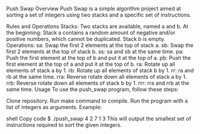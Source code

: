 Push Swap
Overview
Push Swap is a simple algorithm project aimed at sorting a set of integers using two stacks and a specific set of instructions.

Rules and Operations
Stacks:
Two stacks are available, named a and b.
At the beginning:
Stack a contains a random amount of negative and/or positive numbers, which cannot be duplicated.
Stack b is empty.
Operations:
sa: Swap the first 2 elements at the top of stack a.
sb: Swap the first 2 elements at the top of stack b.
ss: sa and sb at the same time.
pa: Push the first element at the top of b and put it at the top of a.
pb: Push the first element at the top of a and put it at the top of b.
ra: Rotate up all elements of stack a by 1.
rb: Rotate up all elements of stack b by 1.
rr: ra and rb at the same time.
rra: Reverse rotate down all elements of stack a by 1.
rrb: Reverse rotate down all elements of stack b by 1.
rrr: rra and rrb at the same time.
Usage
To use the push_swap program, follow these steps:

Clone repository.
Run make command to compile.
Run the program with a list of integers as arguments.
Example:

shell
Copy code
$ ./push_swap 4 2 7 1 3
This will output the smallest set of instructions required to sort the given integers.
